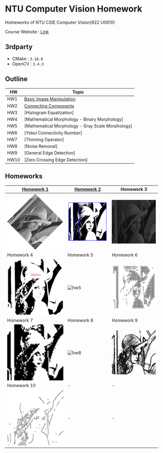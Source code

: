 # NTU Computer Vision Homework
Homeworks of NTU CSIE Computer Vision(922 U0610)

Course Website : [Link](http://cv2.csie.ntu.edu.tw/CV/)

## 3rdparty
* CMake : `3.16.0`
* OpenCV : `3.4.3`

## Outline
|HW|Topic|
|-|-|
|HW1|[Basic Image Manipulation](hw1/HW1.md)|
|HW2|[Connecting Components](hw2/HW2.md)|
|HW3|[Histogram Equalization]|
|HW4|[Mathematical Morphology - Binary Morphology]|
|HW5|[Mathematical Morphology - Gray Scale Morphology]|
|HW6|[Yokoi Connectivity Number]|
|HW7|[Thinning Operator]|
|HW8|[Noise Removal]|
|HW9|[General Edge Detection]|
|HW10|[Zero Crossing Edge Detection]|

## Homeworks
|[Homework 1](hw1/HW1.md)|[Homework 2](hw2/HW2.md)|Homework 3|
|-|-|-|
|![hw1](img/hw1.png)|![hw2](img/hw2.png)|![hw3](img/hw3.gif)|
|Homework 4|Homework 5|Homework 6|
|![hw4](img/hw4.gif)|![hw5](https://github.com/Offliners/NTU_Computer_Vision/blob/main/img/hw5.png)|![hw6](img/hw6.png)|
|Homework 7|Homework 8|Homework 9|
|![hw7](img/hw7.gif)|![hw8](img/hw8.gif)|![hw9](img/hw9.gif)|
|Homework 10|-|-|
|![hw10](img/hw10.gif)|-|-|

